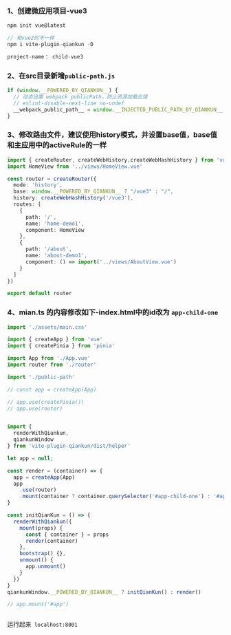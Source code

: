 <a name="sDqcD"></a>
### 1、创建微应用项目-vue3
```typescript
npm init vue@latest

// 和vue2的不一样
npm i vite-plugin-qiankun -D

project-name： child-vue3
```
<a name="Gi9YW"></a>
### 2、在src目录新增`public-path.js`
```typescript
if (window.__POWERED_BY_QIANKUN__) {
  // 动态设置 webpack publicPath，防止资源加载出错
  // eslint-disable-next-line no-undef
  __webpack_public_path__ = window.__INJECTED_PUBLIC_PATH_BY_QIANKUN__;
}

```
<a name="Z1NZr"></a>
### 3、修改路由文件，建议使用history模式，并设置base值，base值和主应用中的activeRule的一样
```typescript
import { createRouter, createWebHistory,createWebHashHistory } from 'vue-router'
import HomeView from '../views/HomeView.vue'

const router = createRouter({
  mode: 'history',
  base: window.__POWERED_BY_QIANKUN__ ? "/vue3" : "/",
  history: createWebHashHistory('/vue3'),
  routes: [
    {
      path: '/',
      name: 'home-demo1',
      component: HomeView
    },
    {
      path: '/about',
      name: 'about-demo1',
      component: () => import('../views/AboutView.vue')
    }
  ]
})

export default router

```
<a name="heiOx"></a>
### 4、mian.ts 的内容修改如下-index.html中的id改为 `app-child-one`
```typescript
import './assets/main.css'

import { createApp } from 'vue'
import { createPinia } from 'pinia'

import App from './App.vue'
import router from './router'

import './public-path'

// const app = createApp(App)

// app.use(createPinia())
// app.use(router)


import {
  renderWithQiankun,
  qiankunWindow
} from 'vite-plugin-qiankun/dist/helper'

let app = null;

const render = (container) => {
  app = createApp(App)
  app
    .use(router)
    .mount(container ? container.querySelector('#app-child-one') : '#app-child-one')
}

const initQianKun = () => {
  renderWithQiankun({
    mount(props) {
      const { container } = props
      render(container)
    },
    bootstrap() {},
    unmount() {
      app.unmount()
    }
  })
}
qiankunWindow.__POWERED_BY_QIANKUN__ ? initQianKun() : render()

// app.mount('#app')



```
运行起来` localhost:8001`
